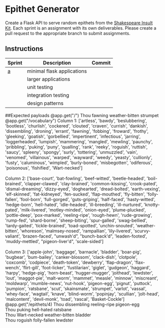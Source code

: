 # Epithet Generator

Create a Flask API to serve random epithets from the [Shakespeare Insult Kit](http://www.pangloss.com/seidel/shake_rule.html).
Each sprint is an assignment with its own deliverables. Please create a pull request to the appropriate branch to submit
assignments. 

## Instructions
Sprint|Description|Commit
---|---|---|
[a](https://github.com/KenzieAcademy/backend-epithet-generator/blob/master/instructions/sprint_a.md)|minimal flask applications|
| |larger applications|
| |unit testing|
| |integration testing|
| |design patterns|

##Expected payloads
@app.get("/")
    Thou fawning weather-bitten strumpet
@app.get("/vocabulary")
    Column 1: ['artless', 'bawdy', 'beslubbering', 'bootless', 'churlish', 'cockered', 'clouted', 'craven', 'currish', 'dankish', 'dissembling', 'droning', 'errant', 'fawning', 'fobbing', 'froward', 'frothy', 'gleeking', 'goatish', 'gorbellied', 'impertinent', 'infectious', 'jarring', 'loggerheaded', 'lumpish', 'mammering', 'mangled', 'mewling', 'paunchy', 'pribbling', 'puking', 'puny', 'qualling', 'rank', 'reeky', 'roguish', 'ruttish', 'saucy', 'spleeny', 'spongy', 'surly', 'tottering', 'unmuzzled', 'vain', 'venomed', 'villainous', 'warped', 'wayward', 'weedy', 'yeasty', 'cullionly', 'fusty', 'caluminous', 'wimpled', 'burly-boned', 'misbegotten', 'odiferous', 'poisonous', 'fishified', 'Wart-necked']<br/><br/>Column 2: ['base-court', 'bat-fowling', 'beef-witted', 'beetle-headed', 'boil-brained', 'clapper-clawed', 'clay-brained', 'common-kissing', 'crook-pated', 'dismal-dreaming', 'dizzy-eyed', 'doghearted', 'dread-bolted', 'earth-vexing', 'elf-skinned', 'fat-kidneyed', 'fen-sucked', 'flap-mouthed', 'fly-bitten', 'folly-fallen', 'fool-born', 'full-gorged', 'guts-griping', 'half-faced', 'hasty-witted', 'hedge-born', 'hell-hated', 'idle-headed', 'ill-breeding', 'ill-nurtured', 'knotty-pated', 'milk-livered', 'motley-minded', 'onion-eyed', 'plume-plucked', 'pottle-deep', 'pox-marked', 'reeling-ripe', 'rough-hewn', 'rude-growing', 'rump-fed', 'shard-borne', 'sheep-biting', 'spur-galled', 'swag-bellied', 'tardy-gaited', 'tickle-brained', 'toad-spotted', 'unchin-snouted', 'weather-bitten', 'whoreson', 'malmsey-nosed', 'rampallian', 'lily-livered', 'scurvy-valiant', 'brazen-faced', "unwash'd", "bunch-back'd", 'leaden-footed', 'muddy-mettled', "pigeon-liver'd", 'scale-sided']<br/><br/>Column 3: ['apple-john', 'baggage', 'barnacle', 'bladder', 'boar-pig', 'bugbear', 'bum-bailey', 'canker-blossom', 'clack-dish', 'clotpole', 'coxcomb', 'codpiece', 'death-token', 'dewberry', 'flap-dragon', 'flax-wench', 'flirt-gill', 'foot-licker', 'fustilarian', 'giglet', 'gudgeon', 'haggard', 'harpy', 'hedge-pig', 'horn-beast', 'hugger-mugger', 'joithead', 'lewdster', 'lout', 'maggot-pie', 'malt-worm', 'mammet', 'measle', 'minnow', 'miscreant', 'moldwarp', 'mumble-news', 'nut-hook', 'pigeon-egg', 'pignut', 'puttock', 'pumpion', 'ratsbane', 'scut', 'skainsmate', 'strumpet', 'varlot', 'vassal', 'whey-face', 'wagtail', 'knave', 'blind-worm', 'popinjay', 'scullian', 'jolt-head', 'malcontent', 'devil-monk', 'toad', 'rascal', 'Basket-Cockle']
@app.get("/epithets/4)
    Thou dissembling reeling-ripe pigeon-egg<br/>Thou puking hell-hated ratsbane<br/>Thou Wart-necked weather-bitten bladder<br/>Thou roguish folly-fallen lewdster<br/>